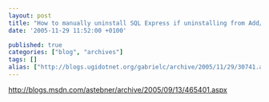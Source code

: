 ```yaml
---
layout: post
title: "How to manually uninstall SQL Express if uninstalling from Add/Remove Programs fails"
date: '2005-11-29 11:52:00 +0100'

published: true
categories: ["blog", "archives"]
tags: []
alias: ["http://blogs.ugidotnet.org/gabrielc/archive/2005/11/29/30741.aspx"]
---
```


<!-- more -->

<P><A href="http://blogs.msdn.com/astebner/archive/2005/09/13/465401.aspx">http://blogs.msdn.com/astebner/archive/2005/09/13/465401.aspx</A></P>
<P>&nbsp;</P>
<P>&nbsp;</P>
